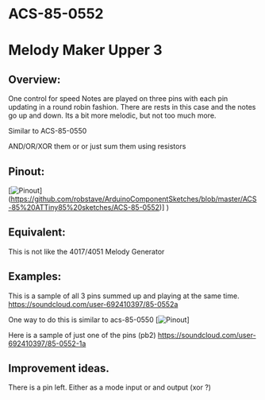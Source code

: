 # ACS-85-0552
Melody Maker Upper 3
==============

## Overview:
One control for speed
Notes are played on three pins with each pin updating in a round robin fashion.
There are rests in this case and the notes go up and down.  Its a bit more melodic, but not too much more.

Similar to ACS-85-0550

AND/OR/XOR them or or just sum them using resistors


## Pinout:
[![Pinout](https://github.com/robstave/ArduinoComponentSketches/blob/master/ACS-85%20ATTiny85%20sketches/ACS-85-0552/images/acs-85-0552.png)] (https://github.com/robstave/ArduinoComponentSketches/blob/master/ACS-85%20ATTiny85%20sketches/ACS-85-0552)] )

## Equivalent:
This is not like the 4017/4051 Melody Generator

## Examples:
This is a sample of all 3 pins summed up and playing at the same time.
https://soundcloud.com/user-692410397/85-0552a

One way to do this is similar to acs-85-0550
[![Pinout](https://github.com/robstave/ArduinoComponentSketches/blob/master/ACS-85%20ATTiny85%20sketches/ACS-85-0550/images/ACS-85-0550-example.png)] 



Here is a sample of just one of the pins (pb2)
https://soundcloud.com/user-692410397/85-0552-1a


## Improvement ideas.
There is a pin left.  Either as a mode input or and output (xor ?)


 
